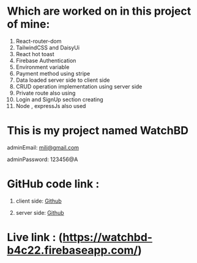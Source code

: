 # Which are worked on in this project of mine:
1. React-router-dom
2. TailwindCSS and DaisyUi
3. React hot toast
4. Firebase Authentication
5. Environment variable 
6. Payment method using stripe
7. Data loaded server side to client side
8. CRUD operation implementation using server side
9. Private route also using
10. Login and SignUp section creating
11. Node , expressJs also used

# This is my project named WatchBD
adminEmail: mili@gmail.com

adminPassword: 123456@A

# GitHub code link :
1. client side: [Github](https://github.com/programming-hero-web-course-4/b612-used-products-resale-clients-side-SABIKUN-NAHAR-URMY)

2. server side: [Github](https://github.com/programming-hero-web-course-4/b612-used-products-resale-server-side-SABIKUN-NAHAR-URMY)

# Live link : (https://watchbd-b4c22.firebaseapp.com/)
